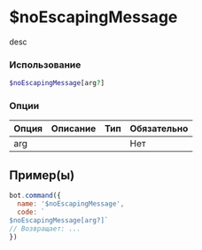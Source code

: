 # $noEscapingMessage
desc
### Использование
```php
$noEscapingMessage[arg?]
```

### Опции

| Опция | Описание | Тип | Обязательно |
|--------|-------------|------|----------|
| arg |  |  | Нет |  
## Пример(ы)

```javascript
bot.command({
  name: '$noEscapingMessage',
  code: `
$noEscapingMessage[arg?]`
// Возвращает: ...
})
```